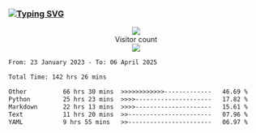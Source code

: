### <a href="https://git.io/typing-svg"><img src="https://readme-typing-svg.herokuapp.com?font=Fira+Code&pause=1000&width=435&lines=+Hi+%F0%9F%91%8B+There+is+Chenghow" alt="Typing SVG" /></a>
<p align="center"> 
  <img src="https://github-readme-stats.vercel.app/api?username=chenghow&show_icons=true"><br>
  Visitor count<br>
  <img src="https://profile-counter.glitch.me/chenghow/count.svg">
</p>

<!--START_SECTION:waka-->

```txt
From: 23 January 2023 - To: 06 April 2025

Total Time: 142 hrs 26 mins

Other          66 hrs 30 mins  >>>>>>>>>>>>-------------   46.69 %
Python         25 hrs 23 mins  >>>>---------------------   17.82 %
Markdown       22 hrs 13 mins  >>>>---------------------   15.61 %
Text           11 hrs 20 mins  >>-----------------------   07.96 %
YAML           9 hrs 55 mins   >>-----------------------   06.97 %
```

<!--END_SECTION:waka-->
